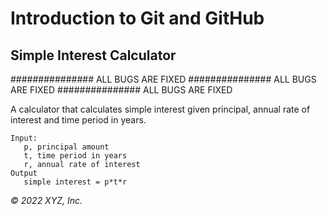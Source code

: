 # Introduction to Git and GitHub

## Simple Interest Calculator

############### ALL BUGS ARE FIXED
############### ALL BUGS ARE FIXED
############### ALL BUGS ARE FIXED

A calculator that calculates simple interest given principal, annual rate of interest and time period in years.

```
Input:
   p, principal amount
   t, time period in years
   r, annual rate of interest
Output
   simple interest = p*t*r
```

_© 2022 XYZ, Inc._
